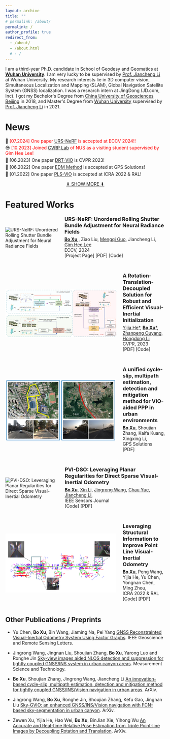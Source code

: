 ```yaml
---
layout: archive
title: ""
# permalink: /about/
permalink: /
author_profile: true
redirect_from:
  - /about/
  - /about.html
  # - /
---
```







I am a third-year Ph.D. candidate in School of Geodesy and Geomatics at <strong>[Wuhan University](https://www.whu.edu.cn/)</strong>. I am very lucky to be supervised by [Prof. Jiancheng Li](https://hrold.whu.edu.cn/EN/Professors.htm) at Wuhan University. My research interests lie in 3D computer vision, Simultaneous Localization and Mapping (SLAM), Global Navigation Satellite System (GNSS) localization. I was a research intern at JingDong (JD.com, Inc). I got my Bechelor's Degree from [China University of Geosciences Beijing](https://www.cugb.edu.cn/) in 2018, and Master's Degree from [Wuhan University](https://www.whu.edu.cn/) supervised by [Prof. Jiancheng Li](https://hrold.whu.edu.cn/EN/Professors.htm) in 2021. 



News
======
<style>
  .news-container p {
    margin: 5px 0; /* 调整段落间距 */
    line-height: 1.2; /* 调整行高 */
  }

  .show-more-link {
    text-align: center;
    display: block;
    margin-top: 10px;
  }
</style>

<div class="news-container">
  <p>🚀 <span style="color: red;">[07.2024] One paper <a href="">URS-NeRF</a> is accepted at ECCV 2024!!</span></p>
  <p>😎 <span style="color: red;">[10.2023] Joined <a href="https://www.comp.nus.edu.sg/~leegh/">CVRP Lab</a> of NUS as a visiting student supervised by Gim Hee Lee!</span></p>
  <!-- <p>🚀 [08.2023] One paper <a href="https://ieeexplore.ieee.org/document/10154545">PVI-DSO</a> is accepted at IEEE Sensors Journal!</p> -->
  <p>🚀 [06.2023] One paper <a href="https://openaccess.thecvf.com/content/CVPR2023/papers/He_A_Rotation-Translation-Decoupled_Solution_for_Robust_and_Efficient_Visual-Inertial_Initialization_CVPR_2023_paper.pdf">DRT-VIO</a> is CVPR 2023!</p>
  <p>🚀 [06.2022] One paper <a href="https://link.springer.com/article/10.1007/s10291-023-01396-7">EDM Method</a> is accepted at GPS Solutions!</p>
  <p>🚀 [01.2022] One paper <a href="https://arxiv.org/pdf/2105.04064">PLS-VIO</a> is accepted at ICRA 2022 & RAL!</p>
  <div id="hidden-news" style="display: none;">
  <p>👨‍🎓 [07.2021] Awarded Outstanding Graduate in <a href="https://www.whu.edu.cn/">Wuhan University</a>!</p>
  <!-- <p>🚀 [09.2020] One paper <a href="https://www.mdpi.com/2072-4292/12/18/2901">IPL-VIO</a> is accepted at Remote Sensing!</p> -->
  <p>🙇 [09.2020] Joined <a href="https://corporate.jd.com/">JingDong</a> as a research intern!</p>
  <p>👨‍🎓 [07.2018] Awarded Outstanding Graduate in <a href="https://www.cugb.edu.cn/">China University of Geosciences Beijing</a>!</p>
  
  
  <!-- <p>🙇 [10.2019] Joined <a href="https://en.megvii.com/megvii_research">MEGVII Research</a> as a 3D vision research intern!</p> -->
  <!-- <p>🙇 [06.2019] Joined <a href="http://www.vie.group/team">VIE Lab</a> at PKU as a research intern!</p> -->
  <!-- <p>😎 [09.2017] Joined <a href="https://hc.buaa.edu.cn/">ShenYuan Honors College</a> at Beihang University as an undergraduate!</p> -->
  <!-- <p>👨‍🎓 [07.2017] Awarded Outstanding Graduate in <a href="http://www.szsy.cn/">SZSY High School</a>!</p> -->
    <!-- <p>🏆 [15.03.2024] Received the .</p> -->
    <!-- 你可以在这里添加更多隐藏的新闻项 -->
  </div>
</div>

<a href="#" class="show-more-link" id="show-more-link">⬇ SHOW MORE ⬇</a>

<script>
  document.getElementById('show-more-link').addEventListener('click', function(event) {
    event.preventDefault();
    var hiddenNews = document.getElementById('hidden-news');
    if (hiddenNews.style.display === 'none') {
      hiddenNews.style.display = 'block';
      this.textContent = '⬆ SHOW LESS ⬆';
    } else {
      hiddenNews.style.display = 'none';
      this.textContent = '⬇ SHOW MORE ⬇';
    }
  });
</script>



Featured Works
======


<div style="display: flex; align-items: center; margin-bottom: 40px;">
  <img src="images/URS-NeRF1.gif" alt="URS-NeRF: Unordered Rolling Shutter Bundle Adjustment for Neural Radiance Fields" style="width: 350px; height: 100p; margin-right: 20px;">

  <div>
    <h3 style="margin: 0;"><a href="projects/URS-NeRF/" style="text-decoration: none;">URS-NeRF: Unordered Rolling Shutter Bundle Adjustment for Neural Radiance Fields</a></h3>
    <p style="margin: 5px 0;">
      <a href="https://boxuLibrary.github.io/"><strong>Bo Xu</strong></a>,,
      Ziao Liu,
      <a href="">Mengqi Guo</a>,
      Jiancheng Li,
      <a href="https://www.comp.nus.edu.sg/~leegh/">Gim Hee Lee</a>
      <br>
      ECCV, 2024<br>
      <a href="projects/URS-NeRF/" style="text-decoration: none;">[Project Page]</a>
      <a href="https://arxiv.org/pdf/2403.10119" style="text-decoration: none;">[PDF]</a>
      <a href="" style="text-decoration: none;">[Code]</a>
    </p>
  </div>
</div>

<div style="display: flex; align-items: center; margin-bottom: 40px;">
  <img src="images/DRT_VIO.png" alt="A Rotation-Translation-Decoupled Solution for Robust and Efficient
Visual-Inertial Initialization" style="width: 350px; height: auto; margin-right: 20px;">

  <div>
    <h3 style="margin: 0;"><a href="projects/DRTVIO/" style="text-decoration: none;">A Rotation-Translation-Decoupled Solution for Robust and Efficient
Visual-Inertial Initialization</a></h3>
    <p style="margin: 5px 0;">
      <a href="https://chaneyddtt.github.io/">Yijia He*</a>,
      <a href="https://boxuLibrary.github.io/"><strong>Bo Xu</strong>*</a>,
      <a href="https://hlinchen.github.io/">Zhanpeng Ouyang</a>,
      <a href="https://scholar.google.com.sg/citations?hl=zh-CN&user=Mq89JAcAAAAJ">Hongdong Li</a>
      <br>
      CVPR, 2023<br>
      <!-- <a href="projects/DRTVIO/" style="text-decoration: none;">[Project Page]</a> -->
      <a href="https://openaccess.thecvf.com/content/CVPR2023/papers/He_A_Rotation-Translation-Decoupled_Solution_for_Robust_and_Efficient_Visual-Inertial_Initialization_CVPR_2023_paper.pdf" style="text-decoration: none;">[PDF]</a>
      <a href="https://github.com/boxuLibrary/drt-vio-init" style="text-decoration: none;">[Code]</a>
    </p>
  </div>
</div>

<div style="display: flex; align-items: center; margin-bottom: 40px;">
  <img src="images/EDM.png" alt="A unified cycle-slip, multipath estimation, detection and mitigation method for VIO-aided PPP in urban environments" style="width: 350px; height: auto; margin-right: 20px;">

  <div>
    <h3 style="margin: 0;"><a href="https://link.springer.com/article/10.1007/s10291-023-01396-7" style="text-decoration: none;">A unified cycle-slip, multipath estimation, detection and mitigation method for VIO-aided PPP in urban environments</a></h3>
    <p style="margin: 5px 0;">
      <a href="https://boxuLibrary.github.io/"><strong>Bo Xu</strong></a>,
      Shoujian Zhang,
      Kaifa Kuang,
      Xingxing Li,
      <br>
      GPS Solutions<br>
      <!-- <a href="https://hlinchen.github.io/projects/VCR-GauS/" style="text-decoration: none;">[Project Page]</a> -->
      <a href="https://link.springer.com/article/10.1007/s10291-023-01396-7" style="text-decoration: none;">[PDF]</a>
      <!-- <a href="https://github.com/HLinChen/GNeSF" style="text-decoration: none;">[Code]</a> -->
    </p>
  </div>
</div>


<div style="display: flex; align-items: center; margin-bottom: 40px;">
  <img src="images/PVI-DSO.gif" alt="PVI-DSO: Leveraging Planar Regularities for Direct Sparse Visual-Inertial Odometry" style="width: 350px; height: auto; margin-right: 20px;">

  <div>
    <h3 style="margin: 0;"><a href="https://openaccess.thecvf.com/content/CVPR2022/papers/Liu_Learning_Part_Segmentation_Through_Unsupervised_Domain_Adaptation_From_Synthetic_Vehicles_CVPR_2022_paper.pdf" style="text-decoration: none;">PVI-DSO: Leveraging Planar Regularities for Direct Sparse Visual-Inertial Odometry</a></h3>
    <p style="margin: 5px 0;">
      <a href="https://boxuLibrary.github.io/"><strong>Bo Xu</strong></a>,
      <a href="">Xin Li</a>,
      <a href="">Jingrong Wang</a>,
      <a href="">Chau Yue</a>,
      <a href="">Jiancheng Li</a>,
      <br>
      IEEE Sensors Journal<br>
       <a href="https://github.com/boxuLibrary/PVI-DSO-SIM" style="text-decoration: none;">[Code]</a>
      <!-- <a href="https://qliu24.github.io/udapart/" style="text-decoration: none;">[Project Page]</a> -->
      <a href="https://arxiv.org/abs/2204.02635" style="text-decoration: none;">[PDF]</a>
    </p>
  </div>
</div>



<div style="display: flex; align-items: center; margin-bottom: 40px;">
  <img src="images/PLS-VIO.png" alt="Leveraging Structural Information to Improve Point Line Visual-Inertial Odometry" style="width: 350px; height: auto; margin-right: 20px;">

  <div>
    <h3 style="margin: 0;"><a href="https://arxiv.org/abs/2105.04064" style="text-decoration: none;">Leveraging Structural Information to Improve Point Line Visual-Inertial Odometry</a></h3>
    <p style="margin: 5px 0;">
      <a href="https://boxuLibrary.github.io/"><strong>Bo Xu</strong></a>,
      Peng Wang,
      Yijia He,
      Yu Chen,
      Yongnan Chen,
      Ming Zhou,
      <br>
      ICRA 2022 & RAL<br>
       <a href="https://github.com/boxuLibrary/Structural-and-Non-structural-line" style="text-decoration: none;">[Code]</a>
      <!-- <a href="https://qliu24.github.io/udapart/" style="text-decoration: none;">[Project Page]</a> -->
      <a href="https://arxiv.org/abs/2105.04064" style="text-decoration: none;">[PDF]</a>
    </p>
  </div>
</div>




Other Publications / Preprints
------

- Yu Chen, **Bo Xu**, Bin Wang, Jiaming Na, Pei Yang [GNSS Reconstrainted Visual–Inertial Odometry System Using Factor Graphs](https://ieeexplore.ieee.org/document/10016469). IEEE Geoscience and Remote Sensing Letters.

- Jingrong Wang, Jingnan Liu, Shoujian Zhang, **Bo Xu**, Yarong Luo and Ronghe Jin [Sky-view images aided NLOS detection and suppression for tightly coupled GNSS/INS system in urban canyon areas](). Measurement Science and Technology.

- **Bo Xu**, Shoujian Zhang, Jingrong Wang, Jiancheng Li [An innovation-based cycle-slip, multipath
estimation, detection and mitigation method for
tightly coupled GNSS/INS/Vision navigation in
urban areas](). ArXiv.


- Jingrong Wang, **Bo Xu**, Ronghe Jin, Shoujian Zhang, Kefu Gao, Jingnan Liu [Sky-GVIO: an enhanced GNSS/INS/Vision navigation with FCN-based sky-segmentation in urban canyon](https://arxiv.org/abs/2404.11070). ArXiv.

- Zewen Xu, Yijia He, Hao Wei, **Bo Xu**, BinJian Xie, Yihong Wu [An Accurate and Real-time Relative Pose Estimation from Triple Point-line Images by Decoupling Rotation and Translation](https://arxiv.org/abs/2403.11639). ArXiv.

<div style="width: 100px; height: 100px; display: block; align-items: center; margin-top: 40px; margin-bottom: 40px;">
  <script type="text/javascript" id="clstr_globe" src="//clustrmaps.com/globe.js?d=lftFrm-MMWTRUWnwlg-Gxcpkjk-LZP23KerLj0iEi6g"></script>
</div>

